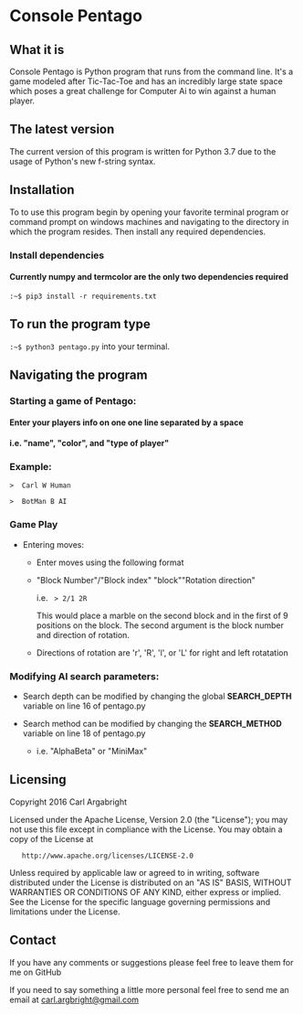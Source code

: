 
# Console Pentago

## What it is

Console Pentago is Python program that runs from the command line. It's a game modeled after Tic-Tac-Toe and has an incredibly large state space which poses a great challenge for Computer Ai to win against a human player.

## The latest version

The current version of this program is written for Python 3.7 due to the usage of Python's new f-string syntax.

## Installation

To to use this program begin by opening your favorite terminal program or
command prompt on windows machines and navigating to the directory in which
the program resides. Then install any required dependencies.

### Install dependencies

#### Currently numpy and termcolor are the only two dependencies required

`:~$ pip3 install -r requirements.txt`

## To run the program type

  `:~$ python3 pentago.py` into your terminal.

## Navigating the program

### Starting a game of Pentago:

#### Enter your players info on one one line separated by a space

**i.e. "name", "color", and "type of player"**

### Example:

`>  Carl W Human`

`>  BotMan B AI`

### Game Play

- Entering moves:

  - Enter moves using the following format

  - "Block Number"/"Block index" "block""Rotation direction"

      i.e. ` > 2/1 2R`

      This would place a marble on the second block and in the first of 9 positions on the block.
        The second argument is the block number and direction of rotation.

  - Directions of rotation are 'r', 'R', 'l', or 'L' for right and left rotatation

### Modifying AI search parameters:
  
- Search depth can be modified by changing the global **SEARCH_DEPTH** variable on line 16 of pentago.py

- Search method can be modified by changing the **SEARCH_METHOD** variable on line 18 of pentago.py

  - i.e. "AlphaBeta" or "MiniMax"

## Licensing

Copyright 2016 Carl Argabright

   Licensed under the Apache License, Version 2.0 (the "License");
   you may not use this file except in compliance with the License.
   You may obtain a copy of the License at

       http://www.apache.org/licenses/LICENSE-2.0

   Unless required by applicable law or agreed to in writing, software
   distributed under the License is distributed on an "AS IS" BASIS,
   WITHOUT WARRANTIES OR CONDITIONS OF ANY KIND, either express or implied.
   See the License for the specific language governing permissions and
   limitations under the License.

## Contact

If you have any comments or suggestions please feel free to leave them for me on
GitHub

If you need to say something a little more personal feel free to send me an
email at carl.argbright@gmail.com
